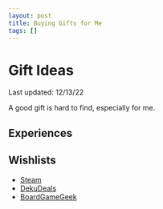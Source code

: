 ```yaml
---
layout: post
title: Buying Gifts for Me
tags: []
---
```


# Gift Ideas

Last updated: 12/13/22

A good gift is hard to find, especially for me.

## Experiences

## Wishlists

* [Steam](https://store.steampowered.com/wishlist/id/w4ngatang/)
* [DekuDeals](https://www.dekudeals.com/dekudeals.com/wishlist/qb6ntvjcfc)
* [BoardGameGeek](https://boardgamegeek.com/wishlist/w4ngatang)

